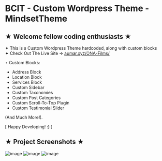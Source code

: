 # BCIT - Custom Wordpress Theme - MindsetTheme
## ★ Welcome fellow coding enthusiasts ★

✦ This is a Custom Wordpress Theme hardcoded, along with custom blocks <br>
✦ Check Out The Live Site → [aumar.xyz/ONA-Films/](https://aumar.xyz/ONA-Films/) <br>

⋆ Custom Blocks:
  - Address Block <br>
  - Location Block <br>
  - Services Block <br>
  - Custom Sidebar <br>
  - Custom Taxonomies <br>
  - Custom Post Categories <br>
  - Custom Scroll-To-Top Plugin <br>
  - Custom Testimonial Slider <br>

  (And Much More!).

[ Happy Developing! :) ]


## ★ Project Screenshots ★


![image](https://github.com/user-attachments/assets/e96e2140-21b6-4741-b203-656bdad00370)
![image](https://github.com/user-attachments/assets/129152e9-e1de-4db1-b8ea-0132ff4aacc9)
![image](https://github.com/user-attachments/assets/0215ff22-fc1c-4a5e-855e-b8c24bbbe19b)


